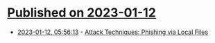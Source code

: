 # [Published on 2023-01-12](index.md)

* [2023-01-12, 05:56:13](https://lobste.rs/s/igtj11/attack_techniques_phishing_via_local) - [Attack Techniques: Phishing via Local Files](https://textslashplain.com/2023/01/11/attack-techniques-phishing-via-local-files/)
